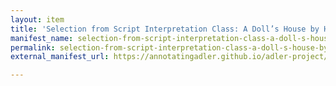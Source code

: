 ```yaml
---
layout: item
title: 'Selection from Script Interpretation Class: A Doll’s House by Henrik Ibsen'
manifest_name: selection-from-script-interpretation-class-a-doll-s-house-by-henrik-ibsen
permalink: selection-from-script-interpretation-class-a-doll-s-house-by-henrik-ibsen
external_manifest_url: https://annotatingadler.github.io/adler-project/selection-from-script-interpretation-class-a-doll-s-house-by-henrik-ibsen/manifest.json

---
```

<!-- Add an essay or interpretive material below this line,
using HTML or markdown.  Do not modify this file above this line -->
